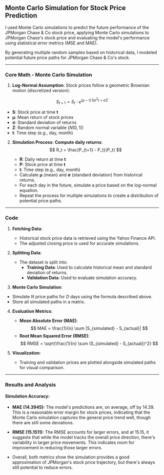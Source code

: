 ## Monte Carlo Simulation for Stock Price Prediction
I used Monte Carlo simulations to predict the future performance of the JPMorgan Chase & Co stock price, applying Monte Carlo simulations to JPMorgan Chase's stock price and evaluating the model's performance using statistical error metrics (MSE and MAE).

By generating multiple random samples based on historical data, I modeled potential future price paths for JPMorgan Chase & Co's stock.

---
### **Core Math - Monte Carlo Simulation**
1. **Log-Normal Assumption**: Stock prices follow a geometric Brownian motion (discretized version):

$$
S_{t+1} = S_t \cdot e^{(\mu - 0.5 \sigma^2) + \sigma Z}
$$
   - **S**: Stock price at time **t**
   - **μ**: Mean return of stock prices
   - **σ**: Standard deviation of returns
   - **Z**: Random normal variable ($N(0, 1)$)
   - **t**: Time step (e.g., day, month)


2. **Simulation Process**:
**Compute daily returns**:
$$
R_t = \frac{P_{t+1} - P_t}{P_t}
$$

   - **R**: Daily return at time **t**
   - **P**: Stock price at time **t**
   - **t**: Time step (e.g., day, month)
   - Calculate **μ** (mean) and **σ** (standard deviation) from historical returns.
   - For each day in the future, simulate a price based on the log-normal equation.
   - Repeat the process for multiple simulations to create a distribution of potential price paths.
---
### **Code**

1. **Fetching Data**:
   - Historical stock price data is retrieved using the Yahoo Finance API.
   - The adjusted closing price is used for accurate simulations.

2. **Splitting Data**:
   - The dataset is split into:
     - **Training Data**: Used to calculate historical mean and standard deviation of returns.
     - **Validation Data**: Used to evaluate simulation accuracy.

3. **Monte Carlo Simulation**:
- Simulate $N$ price paths for $D$ days using the formula described above.
- Store all simulated paths in a matrix.

4. **Evaluation Metrics**:
   - **Mean Absolute Error (MAE)**:
   $$
   MAE = \frac{1}{n} \sum |S_{simulated} - S_{actual}|
   $$
   - **Root Mean Squared Error (RMSE)**:
   $$
   RMSE = \sqrt{\frac{1}{n} \sum (S_{simulated} - S_{actual})^2}
   $$

5. **Visualization**:
   - Training and validation prices are plotted alongside simulated paths for visual comparison.
---

### **Results and Analysis**

#### **Simulation Accuracy**:
- **MAE (14.3945):** The model's predictions are, on average, off by 14.39. This is a reasonable error margin for stock prices, indicating that the Monte Carlo simulation captures the general price trend well, though there are still some deviations.

- **RMSE (15.1511):** The RMSE accounts for larger errors, and at 15.15, it suggests that while the model tracks the overall price direction, there's variability in larger price movements. This indicates room for improvement in reducing those larger errors.

- Overall, both metrics show the simulation provides a good approximation of JPMorgan's stock price trajectory, but there's always still potential to reduce errors.
